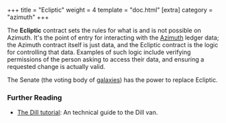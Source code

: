 +++
title = "Ecliptic"
weight = 4
template = "doc.html"
[extra]
category = "azimuth"
+++

The **Ecliptic** contract sets the rules for what is and is not possible on Azimuth. It's the point of entry for interacting with the [Azimuth](../azimuth) ledger data; the Azimuth contract itself is just data, and the Ecliptic contract is the logic for controlling that data. Examples of such logic include verifying permissions of the person asking to access their data, and ensuring a requested change is actually valid.

The Senate (the voting body of [galaxies](../galaxy)) has the power to replace Ecliptic.

### Further Reading

- [The Dill tutorial](@/docs/tutorials/arvo/behn.md): An technical guide to the Dill van.
